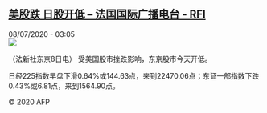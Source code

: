 <!--1594180467000-->
[美股跌 日股开低 – 法国国际广播电台 - RFI](http://www.rfi.fr//cn/contenu/20200708-%E7%BE%8E%E8%82%A1%E8%B7%8C-%E6%97%A5%E8%82%A1%E5%BC%80%E4%BD%8E)
------

<div>08/07/2020 - 03:05</div><img src="https://s.rfi.fr/media/display/7d279f88-c0bd-11ea-8d0d-005056bf87d6/w:310/p:16x9/eco0002b.200708090502.jpg"><div class="t-content__body u-clearfix"><div class="m-interstitial"></div><p>（法新社东京8日电）    受美国股市挫跌影响，东京股市今天开低。</p><p>    日经225指数早盘下滑0.64%或144.63点，来到22470.06点；东证一部指数下跌0.43%或6.81点，来到1564.90点。</p><p class="t-copyright">© 2020 AFP</p>        </div>
